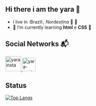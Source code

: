## Hi there i am the yara 👋
- I live in :Brazil:, *Nordestina* :cherry_blossom: :cactus:
- 🌱 I’m currently learning **html** e **CSS** :dart:
## Social Networks :mailbox_with_mail:	
<a href="https://www.instagram.com/yaramary19/" target="blanck_">
  <img aling="center" alt="yarainsta" height="47" width="49" src="https://i.pinimg.com/originals/60/31/2d/60312da1fe41b1f2a8a84e4c959b4e0e.png"
</a>
  <a href="https://www.facebook.com/profile.php?id=100042944114320" target="blanck_">
  <img aling="center" alt="yara-maria" height= "42" whidth="30" src="https://images.vexels.com/media/users/3/223136/isolated/preview/984f500cf9de4519b02b354346eb72e0-iacute-cone-do-facebook-nas-redes-sociais-by-vexels.png" style="max-width:100%;">
</a>
  
  ## Status
  
  [![Top Langs](https://github-readme-stats.vercel.app/api/top-langs/?username=YaraMaria-ux&layout=compact)](https://github.com/anuraghazra/github-readme-stats)
 
  

<!--**YaraMaria-ux/YaraMaria-ux** is a ✨ _special_ ✨ repository because its `README.md` (this file) appears on your GitHub profile.

Here are some ideas to get you started:

- 🔭 I’m currently working on ...
- 🌱 I’m currently learning ...
- 👯 I’m looking to collaborate on ...
- 🤔 I’m looking for help with ...
- 💬 Ask me about ...
- 📫 How to reach me: ...
- 😄 Pronouns: ...
- ⚡ Fun fact: ...
-->
